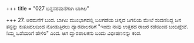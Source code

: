 +++
title = "027 ಬನ್ದನರಮನೆಗಾಗಿ ಬಾಗಿಲ"

+++
27. ಅರಮನೆಗೆ ಬಂದ. ಬಾಗಿಲ ಮುಂಭಾಗದಲ್ಲಿ ಬಲಗಡೆಯ ಚಿನ್ನದ ಜಗಲಿಯ ಮೇಲೆ ಸಂದಣಿಸಿದ್ದ ಜನ ತನ್ನನ್ನು ಕುತೂಹಲದಿಂದ ನೋಡುತ್ತಿರಲು ದ್ವಾರಪಾಲಕರಿಗೆ "ಇಂದು ನಾವು ಉತ್ತರದ ರಾಜರ ಕಡೆಯಿಂದ ಬಂದಿದ್ದೇವೆ. ನಿಮ್ಮ ಒಡೆಯರಿಗೆ ಹೇಳಿರಿ" ಎಂದ. ಆಗ ದ್ವಾರಪಾಲಕನು ಬಂದು ವಿಭೀಷಣನನ್ನು ಕಂಡ.